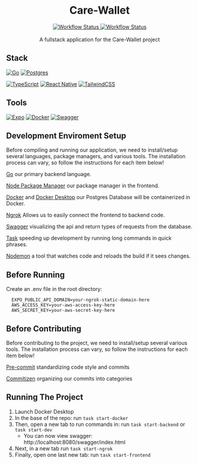 <div align="center">
<h1>Care-Wallet</h1>
  <a href="https://github.com/GenerateNU/Care-Wallet/actions/workflows/BackendCI.yml">
    <img src="https://github.com/GenerateNU/Care-Wallet/actions/workflows/BackendCI.yml/badge.svg"
      alt="Workflow Status" />
  </a>
    <a href="https://github.com/GenerateNU/Care-Wallet/actions/workflows/FrontendCI.yml">
    <img src="https://github.com/GenerateNU/Care-Wallet/actions/workflows/FrontendCI.yml/badge.svg"
      alt="Workflow Status" />
  </a>
  <br/>
  <br/>
  <div>
      A fullstack application for the Care-Wallet project
  </div>
</div>

## Stack

[![Go](https://img.shields.io/badge/go-%2300ADD8.svg?style=for-the-badge&logo=go&logoColor=white)](https://go.dev/doc/)
[![Postgres](https://img.shields.io/badge/postgres-%23316192.svg?style=for-the-badge&logo=postgresql&logoColor=white)](https://www.postgresql.org/)

[![TypeScript](https://img.shields.io/badge/typescript-%23007ACC.svg?style=for-the-badge&logo=typescript&logoColor=white)](https://www.typescriptlang.org/)
[![React Native](https://img.shields.io/badge/react_native-%2320232a.svg?style=for-the-badge&logo=react&logoColor=%2361DAFB)](https://reactnative.dev/)
[![TailwindCSS](https://img.shields.io/badge/tailwindcss-%2338B2AC.svg?style=for-the-badge&logo=tailwind-css&logoColor=white)](https://tailwindcss.com/)

## Tools

[![Expo](https://img.shields.io/badge/expo-1C1E24?style=for-the-badge&logo=expo&logoColor=#D04A37)](https://expo.dev/)
[![Docker](https://img.shields.io/badge/docker-%230db7ed.svg?style=for-the-badge&logo=docker&logoColor=white)](https://www.docker.com/)
[![Swagger](https://img.shields.io/badge/-Swagger-%23Clojure?style=for-the-badge&logo=swagger&logoColor=white)](https://swagger.io/)

## Development Enviroment Setup

Before compiling and running our application, we need to install/setup several
languages, package managers, and various tools. The installation process can
vary, so follow the instructions for each item below!

[Go](https://go.dev/doc/install) our primary backend language.

[Node Package Manager](https://docs.npmjs.com/downloading-and-installing-node-js-and-npm)
our package manager in the frontend.

[Docker](https://www.docker.com/get-started/) and
[Docker Desktop](https://www.docker.com/products/docker-desktop/) our Postgres
Database will be containerized in Docker.

[Ngrok](https://ngrok.com/docs/getting-started/) Allows us to easily connect the
frontend to backend code.

[Swagger](https://github.com/swaggo/swag) visualizing the api and return types
of requests from the database.

[Task](https://taskfile.dev) speeding up development by running long commands in
quick phrases.

[Nodemon](https://www.npmjs.com/package/nodemon) a tool that watches code and
reloads the build if it sees changes.

## Before Running

Create an .env file in the root directory:

```
  EXPO_PUBLIC_API_DOMAIN=your-ngrok-static-domain-here
  AWS_ACCESS_KEY=your-aws-access-key-here
  AWS_SECRET_KEY=your-aws-secret-key-here
```

## Before Contributing

Before contributing to the project, we need to install/setup several various
tools. The installation process can vary, so follow the instructions for each
item below!

[Pre-commit](https://pre-commit.com) standardizing code style and commits

[Commitizen](https://commitizen-tools.github.io/commitizen/) organizing our
commits into categories

## Running The Project

1. Launch Docker Desktop
2. In the base of the repo: run `task start-docker`
3. Then, open a new tab to run commands in: run `task start-backend` or
   `task start-dev`
   - You can now view swagger: http://localhost:8080/swagger/index.html
4. Next, in a new tab run `task start-ngrok`
5. Finally, open one last new tab: run `task start-frontend`
